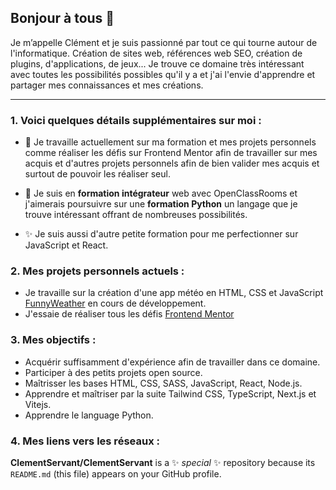 ## Bonjour à tous 👋

Je m’appelle Clément et je suis passionné par tout ce qui tourne autour de l'informatique. Création de sites web, références web SEO, création de plugins, d'applications, de jeux... Je trouve ce domaine très intéressant avec toutes les possibilités possibles qu'il y a et j'ai l'envie d'apprendre et partager mes connaissances et mes créations.

***

### 1. Voici  quelques détails supplémentaires sur moi :

- 🔭 Je travaille actuellement sur ma formation et mes projets personnels comme réaliser les défis sur Frontend Mentor afin de travailler sur mes acquis et d'autres projets personnels afin de bien valider mes acquis et surtout de pouvoir les réaliser seul.
  
- 🌱 Je suis en **formation intégrateur** web avec OpenClassRooms et j'aimerais poursuivre sur une **formation Python** un langage que je trouve intéressant offrant de nombreuses possibilités.

- ✨ Je suis aussi d'autre petite formation pour me perfectionner sur JavaScript et React.  

### 2. Mes projets personnels actuels :

* Je travaille sur la création d'une app météo en HTML, CSS et JavaScript [FunnyWeather](https://github.com/ClementServant/FunnyWeather) en cours de développement.
* J'essaie de réaliser tous les défis [Frontend Mentor](https://www.frontendmentor.io/home)

### 3. Mes objectifs :

* Acquérir suffisamment d'expérience afin de travailler dans ce domaine.
* Participer à des petits projets open source.
* Maîtrisser les bases HTML, CSS, SASS, JavaScript, React, Node.js.
* Apprendre et maîtriser par la suite Tailwind CSS, TypeScript, Next.js et Vitejs.
* Apprendre le language Python.

### 4. Mes liens vers les réseaux :





**ClementServant/ClementServant** is a ✨ _special_ ✨ repository because its `README.md` (this file) appears on your GitHub profile.
